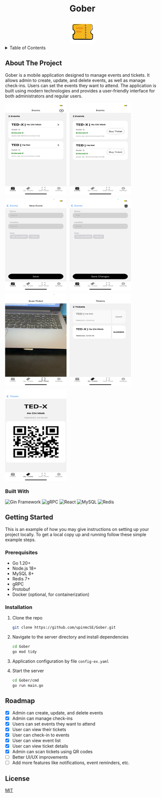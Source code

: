 <h1 align="center">Gober</h1>
<div align="center">
  <img src="docs/logo.png" alt="Logo" height=80 width=80 />
</div>

<!-- TABLE OF CONTENTS -->
<details>
  <summary>Table of Contents</summary>
  <ol>
    <li>
      <a href="#about-the-project">About The Project</a>
      <ul>
        <li><a href="#built-with">Built With</a></li>
      </ul>
    </li>
    <li>
      <a href="#getting-started">Getting Started</a>
      <ul>
        <li><a href="#prerequisites">Prerequisites</a></li>
        <li><a href="#installation">Installation</a></li>
      </ul>
    </li>
    <li><a href="#roadmap">Roadmap</a></li>
    <li><a href="#license">License</a></li>
  </ol>
</details>


<!-- ABOUT THE PROJECT -->
## About The Project
Gober is a mobile application designed to manage events and tickets. It allows admin to create, update, and delete events, as well as manage check-ins.
Users can set the events they want to attend. The application is built using modern technologies and provides a user-friendly interface for both administrators and regular users.


<div style="display: flex; flex-wrap: wrap; gap: 10px; justify-content: flex-start;">
  <img src="docs/admin_event.jpg" alt="Demo 1" width="200" height="300" />
  <img src="docs/user_event.jpg" alt="Demo 2" width="200" height="300" />
  <img src="docs/admin_new_event.jpg" alt="Demo 3" width="200" height="300" />
  <img src="docs/admin_update_event.jpg" alt="Demo 4" width="200" height="300" />
  <img src="docs/admin_scan_ticket.jpg" alt="Demo 5" width="200" height="300" />
  <img src="docs/user_ticket_list.jpg" alt="Demo 6" width="200" height="300" />
  <img src="docs/user_ticket.jpg" alt="Demo 7" width="200" height="300" />
</div>


### Built With

<img src="https://img.shields.io/badge/Gin-00ADD8?style=for-the-badge&logo=go&logoColor=white" alt="Gin Framework" />

<img src="https://img.shields.io/badge/gRPC-244c5a?style=for-the-badge&logo=grpc&logoColor=white" alt="gRPC" />

<img src="https://img.shields.io/badge/React-20232A?style=for-the-badge&logo=react&logoColor=61DAFB" alt="React" />

<img src="https://img.shields.io/badge/MySQL-4479A1?style=for-the-badge&logo=mysql&logoColor=white" alt="MySQL" />

<img src="https://img.shields.io/badge/Redis-DC382D?style=for-the-badge&logo=redis&logoColor=white" alt="Redis" />

## Getting Started
This is an example of how you may give instructions on setting up your project locally. To get a local copy up and running follow these simple example steps.

### Prerequisites
- Go 1.20+
- Node.js 18+
- MySQL 8+
- Redis 7+
- gRPC
- Protobuf
- Docker (optional, for containerization)

### Installation
1. Clone the repo
   ```sh
   git clone https://github.com/upinmcSE/Gober.git
   ```
2. Navigate to the server directory and install dependencies
   ```sh
   cd Gober
   go mod tidy
   ```
3. Application configuration by file `config-ex.yaml`

4. Start the server
   ```sh
   cd Gober/cmd
   go run main.go
   ```

## Roadmap
- [x] Admin can create, update, and delete events
- [x] Admin can manage check-ins
- [x] Users can set events they want to attend
- [x] User can view their tickets
- [x] User can check-in to events
- [x] User can view event list
- [x] User can view ticket details
- [x] Admin can scan tickets using QR codes
- [ ] Better UI/UX improvements
- [ ] Add more features like notifications, event reminders, etc.

## License
[MIT](https://choosealicense.com/licenses/mit/)

